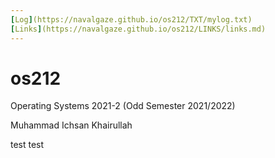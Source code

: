 ```yaml
---
[Log](https://navalgaze.github.io/os212/TXT/mylog.txt)
[Links](https://navalgaze.github.io/os212/LINKS/links.md)
---
```


# os212
Operating Systems 2021-2 (Odd Semester 2021/2022)

Muhammad Ichsan Khairullah

test test
